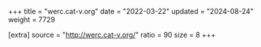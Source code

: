 +++
title = "werc.cat-v.org"
date = "2022-03-22"
updated = "2024-08-24"
weight = 7729

[extra]
source = "http://werc.cat-v.org/"
ratio = 90
size = 8
+++
